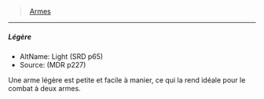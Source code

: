 ﻿---
!GenericItem
Name: Légère
Id: weapons_hd.md#légère
ParentLink: weapons_hd.md#armes
ParentName: Armes
NameLevel: 5
AltName: Light (SRD p65)
Source: (MDR p227)
Attributes: {}
---
> [Armes](hd_weapons.md)

---

##### Légère

- AltName: Light (SRD p65)
- Source: (MDR p227)

Une arme légère est petite et facile à manier, ce qui la rend idéale pour le combat à deux armes.

